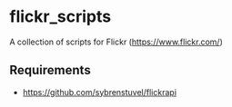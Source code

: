 # flickr_scripts
A collection of scripts for Flickr (https://www.flickr.com/)

## Requirements
- https://github.com/sybrenstuvel/flickrapi

